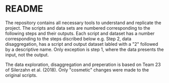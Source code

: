 # README

The repository contains all necessary tools to understand and replicate the project. The scripts and data sets are numbered corresponding to the following steps and their outputs. Each script and dataset has a number corresponding to the steps discribed below e.g. Step 2, data disaggregation, has a script and output dataset labled with a "2" followed by a descriptive name. Only exception is step 1, where the data presents the input, not the output.

The data exploration, disaggregation and preperation is based on Team 23 of Silerzahn et al. (2018). Only "cosmetic" changes were made to the original scripts.
